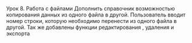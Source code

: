 Урок 8. Работа с файлами Дополнить справочник возможностью копирования данных из одного файла в другой.
Пользователь вводит номер строки, которую необходимо перенести из одного файла в другой.
Так же добавлены функции редактирования , удаления и экспорта 
